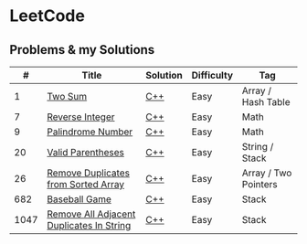 # LeetCode

## Problems & my Solutions

|  #  | Title | Solution | Difficulty | Tag |
| --- | ----- | -------- | ---------- | --- |
|  1  | [Two Sum](https://leetcode.com/problems/two-sum/) | [C++](https://github.com/jinchengKuang/leetcode/blob/main/cpp/1_Two_Sum.cpp) | Easy | Array / Hash Table |
|  7  | [Reverse Integer](https://leetcode.com/problems/reverse-integer/) | [C++](https://github.com/jinchengKuang/leetcode/blob/main/cpp/2_Reverse_Integer.cpp) | Easy | Math |
|  9  | [Palindrome Number](https://leetcode.com/problems/palindrome-number/) | [C++](https://github.com/jinchengKuang/leetcode/blob/main/cpp/9_Palindrome_Number.cpp) | Easy | Math |
|  20  | [Valid Parentheses](https://leetcode.com/problems/valid-parentheses/) | [C++](https://github.com/jinchengKuang/leetcode/blob/main/cpp/20_Valid_Parentheses.cpp) | Easy | String / Stack |
|  26  | [Remove Duplicates from Sorted Array](https://leetcode.com/problems/remove-duplicates-from-sorted-array/) | [C++](https://github.com/jinchengKuang/leetcode/blob/main/cpp/26_Remove_Duplicates_from_Sorted_Array.cpp) | Easy | Array / Two Pointers |
|  682  | [Baseball Game](https://leetcode.com/problems/baseball-game/) | [C++](https://github.com/jinchengKuang/leetcode/blob/main/cpp/682_Baseball_Game.cpp) | Easy | Stack |
|  1047  | [Remove All Adjacent Duplicates In String](https://leetcode.com/problems/remove-all-adjacent-duplicates-in-string/) | [C++](https://github.com/jinchengKuang/leetcode/blob/main/cpp/1047_Remove_All_Adjacent_Duplicates_In_String.cpp) | Easy | Stack |

